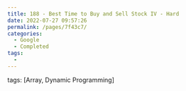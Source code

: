 ```yaml
---
title: 188 - Best Time to Buy and Sell Stock IV - Hard
date: 2022-07-27 09:57:26
permalink: /pages/7f43c7/
categories:
  - Google
  - Completed
tags:
  - 
---
```

tags: [Array, Dynamic Programming]